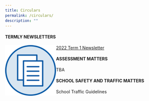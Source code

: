```yaml
---
title: Circulars
permalink: /circulars/
description: ""
---
```

<h4><strong>TERMLY NEWSLETTERS</strong></h4>
<a href="https://www.w3schools.com"><img style="width: 33%;" src="/images/cir1.png" align = "left" /></a>
<p><a href="/files/OEPS-Newsletter-Term-1-2022.pdf">2022 Term 1 Newsletter</a></p>
<h4><strong>ASSESSMENT MATTERS</strong></h4>
<p>TBA</p>
<h4><strong>SCHOOL SAFETY AND TRAFFIC MATTERS</strong></h4>
<p>School Traffic Guidelines</p>

